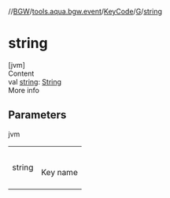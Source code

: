 //[BGW](../../../../index.md)/[tools.aqua.bgw.event](../../index.md)/[KeyCode](../index.md)/[G](index.md)/[string](string.md)



# string  
[jvm]  
Content  
val [string](string.md): [String](https://kotlinlang.org/api/latest/jvm/stdlib/kotlin/-string/index.html)  
More info  


## Parameters  
  
jvm  
  
| | |
|---|---|
| <a name="tools.aqua.bgw.event/KeyCode.G/string/#/PointingToDeclaration/"></a>string| <a name="tools.aqua.bgw.event/KeyCode.G/string/#/PointingToDeclaration/"></a><br><br>Key name<br><br>|
  
  



